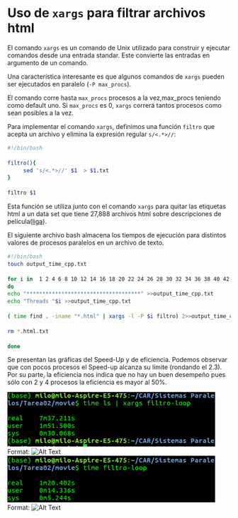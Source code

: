 # Uso de `xargs` para filtrar archivos html

El comando `xargs` es un comando de Unix utilizado para construir y ejecutar comandos desde una entrada standar.
Este convierte las entradas en argumento de  un comando.

Una característica interesante es que algunos comandos de `xargs`  pueden ser ejecutados en paralelo (`-P max_procs`).

El comando corre hasta `max_procs` procesos a la vez,max_procs teniendo como default uno. Si `max_procs`  es 0, `xargs` correrá tantos procesos como sean posibles a la vez.

Para implementar el comando `xargs`, definimos una función `filtro` que acepta un archivo y elimina la expresión regular `s/<.*>//`:

```bash
#!/bin/bash

filtro(){
     sed 's/<.*>//' $1  > $1.txt
}

filtro $1
```    

Esta función se utiliza junto con el comando `xargs` para quitar las etiquetas html
a un data set que tiene 27,888 archivos html sobre descripciones de pelı́cula([liga](http://www.cs.cornell.edu/people/pabo/movie-review-data/)).


El siguiente archivo bash almacena los tiempos de ejecución para distintos valores de procesos paralelos en un archivo de texto.

```bash
#!/bin/bash
touch output_time_cpp.txt

for i in  1 2 4 6 8 10 12 14 16 18 20 22 24 26 28 30 32 34 36 38 40 42 44 46 48 50 52 54 56 58 60 62 64 66 68 70
do
echo "************************************" >>output_time_cpp.txt
echo "Threads "$i >>output_time_cpp.txt

( time find . -iname "*.html" | xargs -l -P $i filtro) 2>>output_time_cpp.txt

rm *.html.txt

done
```

Se presentan las gráficas del Speed-Up y de eficiencia. Podemos observar que con pocos procesos el Speed-up alcanza su lı́mite (rondando el 2.3). Por su
parte, la eficiencia nos indica que no hay un buen desempeño pues sólo con 2 y 4 procesos la eficiencia es mayor al 50%.

![Speed-Up](timeParallel.png )
Format: ![Alt Text](url)
![Eficiencia](timeSecuencial.png)
Format: ![Alt Text](url)
